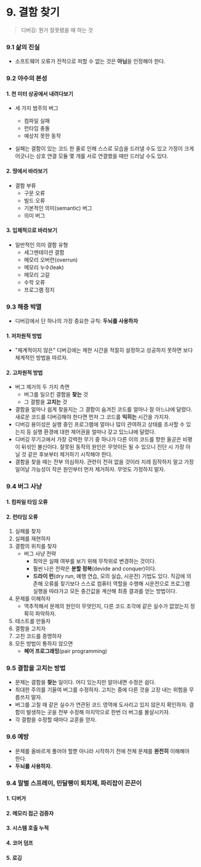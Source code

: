# 9. 결함 찾기

> 디버깅: 뭔가 잘못됐을 때 하는 것



### 9.1 삶의 진실

- 소프트웨어 오류가 전적으로 피할 수 없는 것은 **아님**을 인정해야 한다.



### 9.2 야수의 본성

#### 1. 천 미터 상공에서 내려다보기

- 세 가지 범주의 버그
  - 컴파일 실패
  - 런타임 충돌
  - 예상치 못한 동작

- 실패는 결함이 있는 코드 한 줄로 인해 스스로 모습을 드러낼 수도 있고 가정이 크게 어긋나는 상호 연결 모듈 몇 개를 서로 연결했을 때만 드러날 수도 있다.

#### 2. 땅에서 바라보기

- 결함 부류
  - 구문 오류
  - 빌드 오류
  - 기본적인 의미(semantic) 버그
  - 의미 버그

#### 3. 입체적으로 바라보기

- 일반적인 의미 결함 유형
  - 세그멘테이션 결함
  - 메모리 오버런(overrun)
  - 메모리 누수(leak)
  - 메모리 고갈
  - 수학 오류
  - 프로그램 정지



### 9.3 해충 박멸

- 디버깅에서 단 하나의 가장 중요한 규칙: **두뇌를 사용하자**

#### 1. 저차원적 방법

- "체계적이지 않은" 디버깅에는 제한 시간을 적절히 설정하고 성공하지 못하면 보다 체계적인 방법을 따르자.

#### 2. 고차원적 방법

- 버그 제거의 두 가지 측면
  - 버그를 일으킨 결함을 **찾는** 것
  - 그 결함을 **고치는** 것
- 결함을 얼마나 쉽게 찾을지는 그 결함이 숨겨진 코드를 얼마나 잘 아느냐에 달렸다. 새로운 코드를 디버깅해야 한다면 먼저 그 코드를 **익히는** 시간을 가지자.
- 디버깅 용이성은 실행 중인 프로그램에 얼마나 많이 관여하고 상태를 조사할 수 있는지 등 실행 환경에 대한 제어권을 얼마나 갖고 있느냐에 달렸다.
- 디버깅 무기고에서 가장 강력한 무기 중 하나가 다른 이의 코드를 향한 올곧은 비평이 뒤섞인 불신이다. 잘못된 동작의 원인은 무엇이든 될 수 있으니 진단 시 가장 아닐 것 같은 후보부터 제거하기 시작해야 한다.
- 결함을 찾을 때는 전부 의심하자. 관련이 전혀 없을 것이라 지레 짐작하지 말고 가장 일어날 가능성이 작은 원인부터 먼저 제거하자. 무엇도 가정하지 말자.



### 9.4 버그 사냥

#### 1. 컴파일 타임 오류

#### 2. 런타임 오류

1. 실패를 찾자
2. 실패를 재현하자
3. 결함의 위치를 찾자
   - 버그 사냥 전략
     - 최악은 실패 여부를 보기 위해 무작위로 변경하는 것이다.
     - 훨씬 나은 전략은 **분할 정복**(devide and conquer)이다.
     - **드라이 런**(dry run, 예행 연습, 모의 실습, 시운전) 기법도 있다. 직감에 의존해 오류를 찾기보다 스스로 컴퓨터 역할을 수행해 시운전으로 프로그램 실행을 따라가고 모든 중간값을 계산해 최종 결과를 얻는 방법이다.
4. 문제를 이해하자
   - 역추적해서 문제의 원인이 무엇인지, 다른 코드 조각에 같은 실수가 없었는지 정확히 파악하자.
5. 테스트를 만들자
6. 결함을 고치자
7. 고친 코드를 증명하자
8. 모든 방법이 통하지 않으면
   - **페어 프로그래밍**(pair programming)



### 9.5 결함을 고치는 방법

- 문제는 결함을 **찾는** 일이다. 어디 있는지만 알아내면 수정은 쉽다.
- 최대한 주의를 기울여 버그를 수정하자. 고치는 중에 다른 것을 고장 내는 위험을 무릅쓰지 말자.
- 버그를 고칠 때 같은 실수가 연관된 코드 영역에 도사리고 있지 않은지 확인하자. 결함이 발생하는 곳을 전부 수정해 마지막으로 한번 더 버그를 몰살시키자.
- 각 결함을 수정할 때마다 교훈을 얻자.



### 9.6 예방

- 문제를 올바르게 풀어야 할뿐 아니라 시작하기 전에 전체 문제를 **완전히** 이해해야 한다.
- **두뇌를 사용하자.**



### 9.4 말벌 스프레이, 민달팽이 퇴치제, 파리잡이 끈끈이

#### 1. 디버거

#### 2. 메모리 접근 검증자

#### 3. 시스템 호출 누적

#### 4. 코어 덤프

#### 5. 로깅

